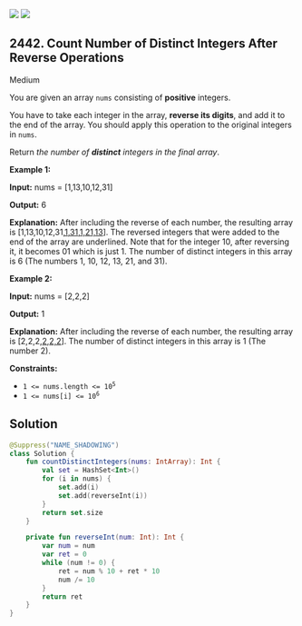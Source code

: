 [![](https://img.shields.io/github/stars/javadev/LeetCode-in-Kotlin?label=Stars&style=flat-square)](https://github.com/javadev/LeetCode-in-Kotlin)
[![](https://img.shields.io/github/forks/javadev/LeetCode-in-Kotlin?label=Fork%20me%20on%20GitHub%20&style=flat-square)](https://github.com/javadev/LeetCode-in-Kotlin/fork)

## 2442\. Count Number of Distinct Integers After Reverse Operations

Medium

You are given an array `nums` consisting of **positive** integers.

You have to take each integer in the array, **reverse its digits**, and add it to the end of the array. You should apply this operation to the original integers in `nums`.

Return _the number of **distinct** integers in the final array_.

**Example 1:**

**Input:** nums = [1,13,10,12,31]

**Output:** 6

**Explanation:** After including the reverse of each number, the resulting array is [1,13,10,12,31,<ins>1,31,1,21,13</ins>]. The reversed integers that were added to the end of the array are underlined. Note that for the integer 10, after reversing it, it becomes 01 which is just 1. The number of distinct integers in this array is 6 (The numbers 1, 10, 12, 13, 21, and 31).

**Example 2:**

**Input:** nums = [2,2,2]

**Output:** 1

**Explanation:** After including the reverse of each number, the resulting array is [2,2,2,<ins>2,2,2</ins>]. The number of distinct integers in this array is 1 (The number 2).

**Constraints:**

*   <code>1 <= nums.length <= 10<sup>5</sup></code>
*   <code>1 <= nums[i] <= 10<sup>6</sup></code>

## Solution

```kotlin
@Suppress("NAME_SHADOWING")
class Solution {
    fun countDistinctIntegers(nums: IntArray): Int {
        val set = HashSet<Int>()
        for (i in nums) {
            set.add(i)
            set.add(reverseInt(i))
        }
        return set.size
    }

    private fun reverseInt(num: Int): Int {
        var num = num
        var ret = 0
        while (num != 0) {
            ret = num % 10 + ret * 10
            num /= 10
        }
        return ret
    }
}
```